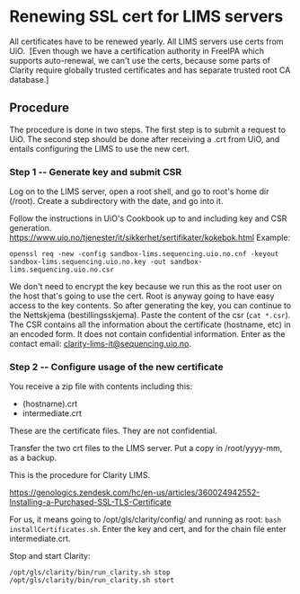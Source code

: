 # Renewing SSL cert for LIMS servers

All certificates have to be renewed yearly. All LIMS servers use certs from UiO.  [Even though we have a certification authority in FreeIPA which supports auto-renewal, we can't use the certs, because some parts of Clarity require globally trusted certificates and has separate trusted root CA database.]

## Procedure

The procedure is done in two steps. The first step is to submit a request to UiO. The second step should be done after receiving a .crt from UiO, and entails configuring the LIMS to use the new cert.

### Step 1 -- Generate key and submit CSR

Log on to the LIMS server, open a root shell, and go to root's home dir (/root). Create a subdirectory with the date, and go into it.

Follow the instructions in UiO's Cookbook up to and including key and CSR generation.  https://www.uio.no/tjenester/it/sikkerhet/sertifikater/kokebok.html Example:

    openssl req -new -config sandbox-lims.sequencing.uio.no.cnf -keyout sandbox-lims.sequencing.uio.no.key -out sandbox-lims.sequencing.uio.no.csr

We don't need to encrypt the key because we run this as the root user on the host that's going to use the cert. Root is anyway going to have easy access to the key contents. So after generating the key, you can continue to the Nettskjema (bestillingsskjema). Paste the content of the csr (``cat *.csr``). The CSR contains all the information about the certificate (hostname, etc) in an encoded form. It does not contain confidential information. Enter as the contact email: clarity-lims-it@sequencing.uio.no.

### Step 2 -- Configure usage of the new certificate

You receive a zip file with contents including this:

* (hostname).crt
* intermediate.crt

These are the certificate files. They are not confidential.

Transfer the two crt files to the LIMS server. Put a copy in /root/yyyy-mm, as a backup.

This is the procedure for Clarity LIMS.

https://genologics.zendesk.com/hc/en-us/articles/360024942552-Installing-a-Purchased-SSL-TLS-Certificate


For us, it means going to /opt/gls/clarity/config/ and running as root: `bash installCertificates.sh`. Enter the key and cert, and for the chain file enter intermediate.crt.


Stop and start Clarity:

    /opt/gls/clarity/bin/run_clarity.sh stop
    /opt/gls/clarity/bin/run_clarity.sh stort


